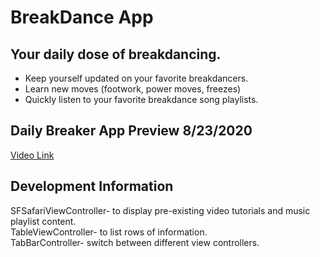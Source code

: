 # BreakDance App

## Your daily dose of breakdancing.

* Keep yourself updated on your favorite breakdancers.
* Learn new moves (footwork, power moves, freezes)
* Quickly listen to your favorite breakdance song playlists.

## Daily Breaker App Preview 8/23/2020
[Video Link](https://www.youtube.com/watch?v=6lDL9-F2rSg)

## Development Information

SFSafariViewController- to display pre-existing video tutorials and music playlist content.\
TableViewController- to list rows of information.\
TabBarController- switch between different view controllers.
